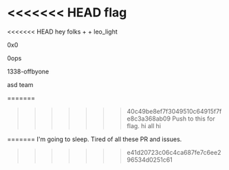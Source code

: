 <<<<<<< HEAD
flag
====

<<<<<<< HEAD
hey folks 
+
+
leo_light

0x0

0ops

1338-offbyone

asd team

=======
>>>>>>> 40c49be8ef7f3049510c64915f7fe8c3a368ab09
Push to this for flag.
hi all
hi

=======
I'm going to sleep. Tired of all these PR and issues.
>>>>>>> e41d20723c06c4ca687fe7c6ee296534d0251c61
